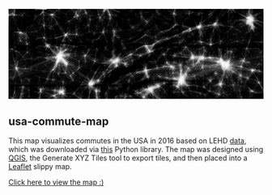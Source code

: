 ![](data/screenshot.png)

## usa-commute-map

This map visualizes commutes in the USA in 2016 based on LEHD [data](https://lehd.ces.census.gov/), which was downloaded via [this](https://github.com/jamaps/lehd) Python library. The map was designed using [QGIS](https://www.qgis.org/en/site/), the Generate XYZ Tiles tool to export tiles, and then placed into a [Leaflet](https://leafletjs.com/) slippy map.

[Click here to view the map :)](https://jamaps.github.io/usa-commute-map/index.html)

